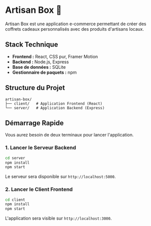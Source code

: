 #  Artisan Box 🎁

Artisan Box est une application e-commerce permettant de créer des coffrets cadeaux personnalisés avec des produits d'artisans locaux.

## Stack Technique

* **Frontend :** React, CSS pur, Framer Motion
* **Backend :** Node.js, Express
* **Base de données :** SQLite
* **Gestionnaire de paquets :** npm

## Structure du Projet

```
artisan-box/
├── client/   # Application Frontend (React)
└── server/   # Application Backend (Express)
```

## Démarrage Rapide

Vous aurez besoin de deux terminaux pour lancer l'application.

### 1. Lancer le Serveur Backend

```bash
cd server
npm install
npm start
```
Le serveur sera disponible sur `http://localhost:5000`.

### 2. Lancer le Client Frontend

```bash
cd client
npm install
npm start
```
L'application sera visible sur `http://localhost:3000`.

